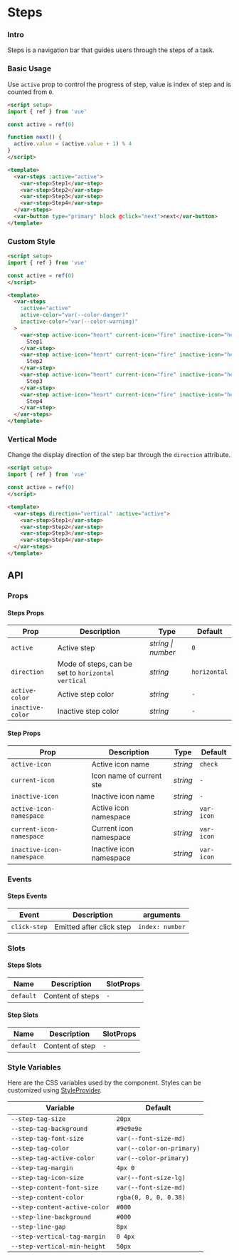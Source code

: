 # Steps

### Intro

Steps is a navigation bar that guides users through the steps of a task.

### Basic Usage

Use `active` prop to control the progress of step, value is index of step and is counted from `0`.

```html
<script setup>
import { ref } from 'vue'

const active = ref(0)

function next() {
  active.value = (active.value + 1) % 4
}
</script>

<template>
  <var-steps :active="active">
    <var-step>Step1</var-step>
    <var-step>Step2</var-step>
    <var-step>Step3</var-step>
    <var-step>Step4</var-step>
  </var-steps>
  <var-button type="primary" block @click="next">next</var-button>
</template>
```


### Custom Style

```html
<script setup>
import { ref } from 'vue'

const active = ref(0)
</script>

<template>
  <var-steps
    :active="active"
    active-color="var(--color-danger)" 
    inactive-color="var(--color-warning)"
  >
    <var-step active-icon="heart" current-icon="fire" inactive-icon="heart-half-full">
      Step1
    </var-step>
    <var-step active-icon="heart" current-icon="fire" inactive-icon="heart-half-full">
      Step2
    </var-step>
    <var-step active-icon="heart" current-icon="fire" inactive-icon="heart-half-full">
      Step3
    </var-step>
    <var-step active-icon="heart" current-icon="fire" inactive-icon="heart-half-full">
      Step4
    </var-step>
  </var-steps>
</template>
```

### Vertical Mode

Change the display direction of the step bar through the `direction` attribute.

```html
<script setup>
import { ref } from 'vue'

const active = ref(0)
</script>

<template>
  <var-steps direction="vertical" :active="active">
    <var-step>Step1</var-step>
    <var-step>Step2</var-step>
    <var-step>Step3</var-step>
    <var-step>Step4</var-step>
  </var-steps>
</template>
```

## API

### Props

#### Steps Props

| Prop | Description | Type | Default |
| ----- | -------------- | -------- | ---------- |
| `active` | Active step | _string \| number_ | `0` |
| `direction` | Mode of steps, can be set to `horizontal` `vertical` | _string_ | `horizontal` |
| `active-color` | Active step color | _string_ | `-` |
| `inactive-color` | Inactive step color | _string_ | `-` |

#### Step Props

| Prop | Description | Type | Default |
| ----- | -------------- | -------- | ---------- |
| `active-icon` | Active icon name  | _string_ | `check` |
| `current-icon` | Icon name of current ste	 | _string_ | `-`|
| `inactive-icon` | Inactive icon name	 | _string_ | `-`|
| `active-icon-namespace` | Active icon namespace  | _string_ | `var-icon` |
| `current-icon-namespace` | Current icon namespace | _string_ |`var-icon` |
| `inactive-icon-namespace` | Inactive icon namespace | _string_ | `var-icon` |

### Events

#### Steps Events

| Event | Description | arguments |
| ----- | -------------- | -------- |
| `click-step` | Emitted after click step | `index: number` |

### Slots

#### Steps Slots

| Name | Description      | SlotProps |
| ----- |------------------| -------- |
| `default` | Content of steps | `-`|

#### Step Slots

| Name | Description | SlotProps |
| ----- | -------------- | -------- |
| `default` | Content of step | `-`|

### Style Variables

Here are the CSS variables used by the component. Styles can be customized using [StyleProvider](#/en-US/style-provider).

| Variable | Default |
| --- | --- |
| `--step-tag-size` | `20px` |
| `--step-tag-background` | `#9e9e9e` |
| `--step-tag-font-size` | `var(--font-size-md)` |
| `--step-tag-color` | `var(--color-on-primary)` |
| `--step-tag-active-color` | `var(--color-primary)` |
| `--step-tag-margin` | `4px 0` |
| `--step-tag-icon-size` | `var(--font-size-lg)` |
| `--step-content-font-size` | `var(--font-size-md)` |
| `--step-content-color` | `rgba(0, 0, 0, 0.38)` |
| `--step-content-active-color` | `#000` |
| `--step-line-background` | `#000` |
| `--step-line-gap` | `8px` |
| `--step-vertical-tag-margin` | `0 4px` |
| `--step-vertical-min-height` | `50px` |
